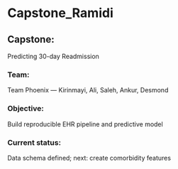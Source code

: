 # Capstone_Ramidi


## Capstone: 
Predicting 30-day Readmission 

### Team: 
Team Phoenix — Kirinmayi, Ali, Saleh, Ankur, Desmond  

### Objective:  
Build reproducible EHR pipeline and predictive model

### Current status: 
Data schema defined; next: create comorbidity features 
